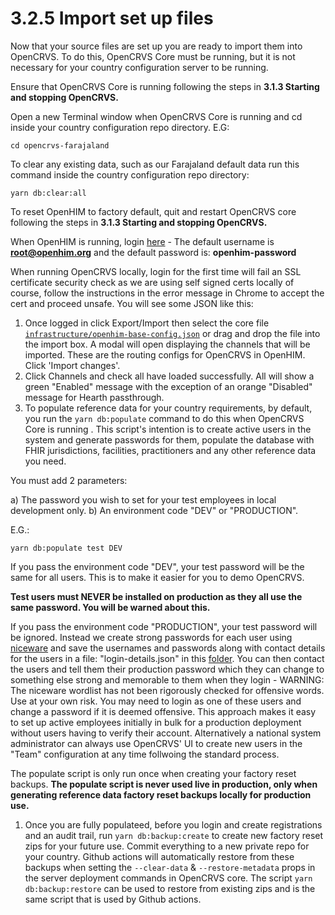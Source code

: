 # 3.2.5 Import set up files

Now that your source files are set up you are ready to import them into OpenCRVS.  To do this, OpenCRVS Core must be running, but it is not necessary for your country configuration server to be running.

Ensure that OpenCRVS Core is running following the steps in **3.1.3 Starting and stopping OpenCRVS.**

Open a new Terminal window when OpenCRVS Core is running and cd inside your country configuration repo directory.  E.G:

`cd opencrvs-farajaland`

To clear any existing data, such as our Farajaland default data run this command inside the country configuration repo directory:

&#x20;`yarn db:clear:all`&#x20;

To reset OpenHIM to factory default, quit and restart OpenCRVS core following the steps in **3.1.3 Starting and stopping OpenCRVS.**

When OpenHIM is running, login [here](http://localhost:8888) - The default username is **root@openhim.org** and the default password is: **openhim-password**&#x20;

When running OpenCRVS locally, login for the first time will fail an SSL certificate security check as we are using self signed certs locally of course, follow the instructions in the error message in Chrome to accept the cert and proceed unsafe.  You will see some JSON like this:

1. Once logged in click Export/Import then select the core file [`infrastructure/openhim-base-config.json`](https://github.com/opencrvs/opencrvs-core/blob/master/infrastructure/openhim-base-config.json) or drag and drop the file into the import box. A modal will open displaying the channels that will be imported. These are the routing configs for OpenCRVS in OpenHIM. Click 'Import changes'.
2. Click Channels and check all have loaded successfully. All will show a green "Enabled" message with the exception of an orange "Disabled" message for Hearth passthrough.
3. To populate reference data for your country requirements, by default, you run the `yarn db:populate` command to do this when OpenCRVS Core is running . This script's intention is to create active users in the system and generate passwords for them, populate the database with FHIR jurisdictions, facilities, practitioners and any other reference data you need.

You must add 2 parameters:

a) The password you wish to set for your test employees in local development only. b) An environment code "DEV" or "PRODUCTION".

E.G.:

`yarn db:populate test DEV`

If you pass the environment code "DEV", your test password will be the same for all users. This is to make it easier for you to demo OpenCRVS.

**Test users must NEVER be installed on production as they all use the same password. You will be warned about this.**

If you pass the environment code "PRODUCTION", your test password will be ignored. Instead we create strong passwords for each user using [niceware](https://github.com/diracdeltas/niceware) and save the usernames and passwords along with contact details for the users in a file: "login-details.json" in this [folder](https://github.com/opencrvs/opencrvs-farajaland/master/src/features/employees/generated). You can then contact the users and tell them their production password which they can change to something else strong and memorable to them when they login - WARNING: The niceware wordlist has not been rigorously checked for offensive words. Use at your own risk. You may need to login as one of these users and change a password if it is deemed offensive. This approach makes it easy to set up active employees initially in bulk for a production deployment without users having to verify their account. Alternatively a national system administrator can always use OpenCRVS' UI to create new users in the "Team" configuration at any time follwoing the standard process.

The populate script is only run once when creating your factory reset backups. **The populate script is never used live in production, only when generating reference data factory reset backups locally for production use.**

1. Once you are fully populateed, before you login and create registrations and an audit trail, run `yarn db:backup:create` to create new factory reset zips for your future use. Commit everything to a new private repo for your country. Github actions will automatically restore from these backups when setting the `--clear-data` & `--restore-metadata` props in the server deployment commands in OpenCRVS core. The script `yarn db:backup:restore` can be used to restore from existing zips and is the same script that is used by Github actions.
